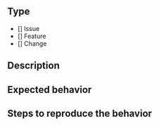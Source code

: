## Type

* [] Issue
* [] Feature
* [] Change

## Description

<!--
  Describe the issue or proposed feature enhancement.
-->

## Expected behavior

<!--
  Describe the intended output or what you expected to see.
-->

## Steps to reproduce the behavior

<!--
  Describe the steps you took for this problem to exist. 
  Screenshots can also be included if they help illustrate a behavior.
-->